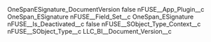 <?xml version="1.0" encoding="UTF-8"?>
<CustomMetadata xmlns="http://soap.sforce.com/2006/04/metadata" xmlns:xsi="http://www.w3.org/2001/XMLSchema-instance" xmlns:xsd="http://www.w3.org/2001/XMLSchema">
    <label>OneSpanESignature_DocumentVersion</label>
    <protected>false</protected>
    <values>
        <field>nFUSE__App_Plugin__c</field>
        <value xsi:type="xsd:string">OneSpan_ESignature</value>
    </values>
    <values>
        <field>nFUSE__Field_Set__c</field>
        <value xsi:type="xsd:string">OneSpan_ESignature</value>
    </values>
    <values>
        <field>nFUSE__Is_Deactivated__c</field>
        <value xsi:type="xsd:boolean">false</value>
    </values>
    <values>
        <field>nFUSE__SObject_Type_Context__c</field>
        <value xsi:nil="true"/>
    </values>
    <values>
        <field>nFUSE__SObject_Type__c</field>
        <value xsi:type="xsd:string">LLC_BI__Document_Version__c</value>
    </values>
</CustomMetadata>

